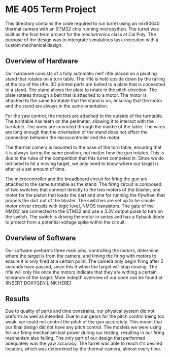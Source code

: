 # ME 405 Term Project
This directory contains the code required to run turret using an mlx90640 thermal camera with an STM32 chip running micropython. The turret was built as the final term project for the mechatronics class at Cal Poly. The purpose of the design was to intergrate simulatious task execution with a custom mechanical design.

## Overview of Hardware
Our hardware consists of a fully automatic nerf rifle placed on a pivoting stand that rotates on a turn table. The rifle is held upside down by the railing at the top of the rifle. 3D printed parts are bolted to a plate that is connected to a stand. The stand allows the plate to rotate in the pitch direction. The plate rotates through a belt that is attached to a motor. The motor is attached to the same turntable that the stand is on, ensuring that the motor and the stand are always in the same orientation.

For the yaw control, the motors are attached to the outside of the turntable. The turntable has teeth on the perimeter, allowing it to interact with the turntable. The wires are conncted through the middle of the table. The wires are long enough that the orientation of the stand does not effect the connection between the microcontroller and the motor.

The thermal camera is mounted to the base of the turn table, ensuring that it is always facing the same position, not matter how the gun rotates. This is due to the rules of the competition that this turret competed in. Since we do not need to hit a moving target, we only need to know where our target is after at a set amount of time.

The microcontroller and the breadboard circuit for firing the gun are attached to the same turntable as the stand. The firing circuit is composed of two switches that connect directly to the two motors of the blaster; one motor for the piston that loads the dart and one for running the flywheel that propels the dart out of the blaster. The switches are set up to be simple motor driver circuits with logic level, NMOS transistors. The gate of the NMOS' are connected to the STM32 and use a 3.3V output pulse to turn on the switch. The switch is driving the motor in series and has a flyback diode to protect from a potential voltage spike within the circuit. 

## Overview of Software
Our software preforms three main jobs, controlling the motors, determine where the target is from the camera, and timing the firing with motors to ensure it is only fired at a certain point. The camera only begin firing after 5 seconds have passed, since this it when the target will stop moving. The rifle will only fire once the motors indicate that they are withing a certain tolerance of the target. More indepth overview of our code can be found at (INSERT DOXYGEN LINK HERE)

## Results
Due to quality of parts and time constrains, our physical system did not preform as well as intended. Due to our gears for the pitch control being too weak, we could not control the pitch of the gun accurately. This meant that our final design did not have any pitch control. The mosfets we were using for our firing mechanism lost power during our testing, resulting in our firing mechanism also failing. The only part of our design that performed adequately was the yaw accuracy. The turret was able to reach it's desired location, which was determined by the thermal camera, almost every time.
